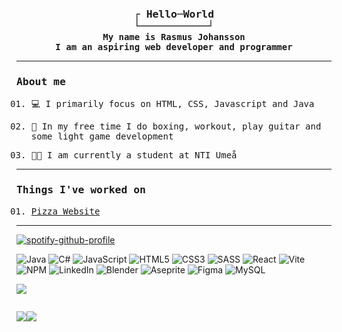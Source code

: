 <h3 style="text-align: center; font-family: monospace; margin: 0; padding: 0;">┌ Hello─World</h3>
<h3 style="text-align: center; font-family: monospace; margin: 0; padding: 0;">└───────────┘</h3>
<h4 style="text-align: center; font-family: monospace; margin: 0; padding: 0;">My name is Rasmus Johansson</h4>
<h4 style="text-align: center; font-family: monospace; margin: 0; padding: 0;">I am an aspiring web developer and programmer</h4>
<hr>
<h3 style="font-family: monospace;">About me</h3>
<ul style="font-family: monospace; margin-top: 1rem; list-style:decimal-leading-zero;">
    <li><p>💻 I primarily focus on HTML, CSS, Javascript and Java</p></li>
    <li><p>🥊 In my free time I do boxing, workout, play guitar and some light game development</p></li>
    <li><p>👨‍🎓 I am currently a student at NTI Umeå</p></li>
</ul>
<hr>
<h3 style="font-family: monospace;">Things I've worked on</h3>
<ul style="font-family: monospace; margin-top: 1rem; list-style:decimal-leading-zero;">
    <li><a href="https://rasmusjohansson04.github.io/te4-new-pizza/">Pizza Website</a></li>
</ul>
<hr>

[![spotify-github-profile](https://spotify-github-profile.vercel.app/api/view?uid=31mhkrhe3jvpo3dumh6rppczh734&cover_image=true&theme=natemoo-re&show_offline=false&background_color=121212&interchange=false&bar_color=53b14f&bar_color_cover=false)](https://github.com/kittinan/spotify-github-profile)

![Java](https://img.shields.io/badge/java-%23ED8B00.svg?style=for-the-badge&logo=openjdk&logoColor=white)
![C#](https://img.shields.io/badge/c%23-%23239120.svg?style=for-the-badge&logo=c-sharp&logoColor=white)
![JavaScript](https://img.shields.io/badge/javascript-%23323330.svg?style=for-the-badge&logo=javascript&logoColor=%23F7DF1E)
![HTML5](https://img.shields.io/badge/html5-%23E34F26.svg?style=for-the-badge&logo=html5&logoColor=white)
![CSS3](https://img.shields.io/badge/css3-%231572B6.svg?style=for-the-badge&logo=css3&logoColor=white)
![SASS](https://img.shields.io/badge/SASS-hotpink.svg?style=for-the-badge&logo=SASS&logoColor=white)
![React](https://img.shields.io/badge/react-%2320232a.svg?style=for-the-badge&logo=react&logoColor=%2361DAFB)
![Vite](https://img.shields.io/badge/vite-%23646CFF.svg?style=for-the-badge&logo=vite&logoColor=white)
![NPM](https://img.shields.io/badge/NPM-%23CB3837.svg?style=for-the-badge&logo=npm&logoColor=white)
![LinkedIn](https://img.shields.io/badge/linkedin-%230077B5.svg?style=for-the-badge&logo=linkedin&logoColor=white)
![Blender](https://img.shields.io/badge/blender-%23F5792A.svg?style=for-the-badge&logo=blender&logoColor=white)
![Aseprite](https://img.shields.io/badge/Aseprite-FFFFFF?style=for-the-badge&logo=Aseprite&logoColor=#7D929E)
![Figma](https://img.shields.io/badge/figma-%23F24E1E.svg?style=for-the-badge&logo=figma&logoColor=white)
![MySQL](https://img.shields.io/badge/mysql-%2300f.svg?style=for-the-badge&logo=mysql&logoColor=white)

![](http://github-profile-summary-cards.vercel.app/api/cards/profile-details?username=RasmusJohansson04&theme=synthwave)

<div style="display: flex;">

![](http://github-profile-summary-cards.vercel.app/api/cards/stats?username=rasmusjohansson04&theme=synthwave)

![](http://github-profile-summary-cards.vercel.app/api/cards/repos-per-language?username=RasmusJohansson04&theme=synthwave)

</div>


<!--

![Rasmus's GitHub
stats](https://github-readme-stats.vercel.app/api?username=rasmusjohansson04&show_icons=true&theme=synthwave)
<a href="https://data-card-for-spotify.herokuapp.com/card?user_id=31mhkrhe3jvpo3dumh6rppczh734">
  <img src="https://data-card-for-spotify.herokuapp.com/api/card?user_id=31mhkrhe3jvpo3dumh6rppczh734" alt="Data Card for Spotify">
</a>
[![spotify-github-profile](https://spotify-github-profile.vercel.app/api/view?uid=31mhkrhe3jvpo3dumh6rppczh734&cover_image=true&theme=natemoo-re&show_offline=false&background_color=121212&interchange=false&bar_color=53b14f&bar_color_cover=false)](https://github.com/kittinan/spotify-github-profile)

**RasmusJohansson04/RasmusJohansson04** is a ✨ _special_ ✨ repository because its `README.md` (this file) appears on your GitHub profile.

Here are some ideas to get you started:

- 🌱 I’m currently learning ...
- 👯 I’m looking to collaborate on ...
- 🤔 I’m looking for help with ...
- 💬 Ask me about ...
- 📫 How to reach me: ...
- 😄 Pronouns: ...
- ⚡ Fun fact: ...
-->
